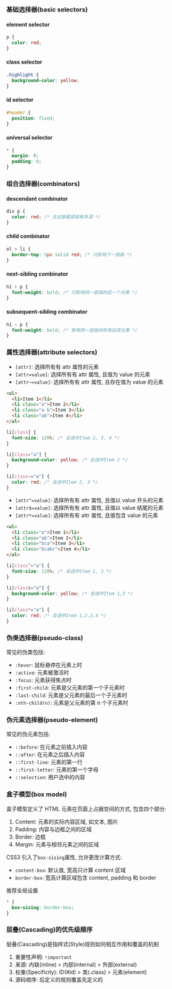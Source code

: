 ### 基础选择器(basic selectors)

#### element selector

```css
p {
  color: red;
}
```

#### class selector

```css
.highlight {
  background-color: yellow;
}
```

#### id selector

```css
#header {
  position: fixed;
}
```

#### universal selector

```css
* {
  margin: 0;
  padding: 0;
}
```

### 组合选择器(combinators)

#### descendant combinator

```css
div p {
  color: red; /* 无论嵌套层级有多深 */
}
```

#### child combinator

```css
ol > li {
  border-top: 5px solid red; /* 只影响下一层级 */
}
```

#### next-sibling combinator

```css
h1 + p {
  font-weight: bold; /* 只影响同一层级的后一个元素 */
}
```

#### subsequent-sibling combinator

```css
h1 ~ p {
  font-weight: bold; /* 影响同一层级的所有后续元素 */
}
```

### 属性选择器(attribute selectors)

- `[attr]`: 选择所有有 attr 属性的元素
- `[attr=value]`: 选择所有有 attr 属性, 且值为 value 的元素
- `[attr~=value]`: 选择所有有 attr 属性, 且存在值为 value 的元素

```html
<ul>
  <li>Item 1</li>
  <li class="a">Item 2</li>
  <li class="a b">Item 3</li>
  <li class="ab">Item 4</li>
</ul>
```

```css
li[class] {
  font-size: 120%; /* 会选中Item 2, 3, 4 */
}

li[class="a"] {
  background-color: yellow; /* 会选中Item 2 */
}

li[class~="a"] {
  color: red; /* 会选中Item 2, 3 */
}
```

- `[attr^=value]`: 选择所有有 attr 属性, 且值以 value 开头的元素
- `[attr$=value]`: 选择所有有 attr 属性, 且值以 value 结尾的元素
- `[attr*=value]`: 选择所有有 attr 属性, 且值包含 value 的元素

```html
<ul>
  <li class="a">Item 1</li>
  <li class="ab">Item 2</li>
  <li class="bca">Item 3</li>
  <li class="bcabc">Item 4</li>
</ul>
```

```css
li[class^="a"] {
  font-size: 120%; /* 会选中Item 1, 2 */
}

li[class$="a"] {
  background-color: yellow; /* 会选中Item 1,3 */
}

li[class*="a"] {
  color: red; /* 会选中Item 1,2,3,4 */
}
```

### 伪类选择器(pseudo-class)

常见的伪类包括:

- `:hover`: 鼠标悬停在元素上时
- `:active`: 元素被激活时
- `:focus`: 元素获得焦点时
- `:first-child`: 元素是父元素的第一个子元素时
- `:last-child`: 元素是父元素的最后一个子元素时
- `:nth-child(n)`: 元素是父元素的第 n 个子元素时

### 伪元素选择器(pseudo-element)

常见的伪元素包括:

- `::before`: 在元素之前插入内容
- `::after`: 在元素之后插入内容
- `::first-line`: 元素的第一行
- `::first-letter`: 元素的第一个字母
- `::selection`: 用户选中的内容

### 盒子模型(box model)

盒子模型定义了 HTML 元素在页面上占据空间的方式, 包含四个部分:

1. Content: 元素的实际内容区域, 如文本, 图片
2. Padding: 内容与边框之间的区域
3. Border: 边框
4. Margin: 元素与相邻元素之间的区域

CSS3 引入了`box-sizing`属性, 允许更改计算方式:

- `content-box`: 默认值, 宽高只计算 content 区域
- `border-box`: 宽高计算区域包含 content, padding 和 border

推荐全局设置

```css
* {
  box-sizing: border-box;
}
```

### 层叠(Cascading)的优先级顺序

层叠(Cascading)是指样式(Style)规则如何相互作用和覆盖的机制

1. 重要性声明: `!important`
2. 来源: 内联(inline) > 内部(internal) > 外部(external)
3. 权重(Specificity): ID(#id) > 类(.class) > 元素(element)
4. 源码顺序: 后定义的规则覆盖先定义的
